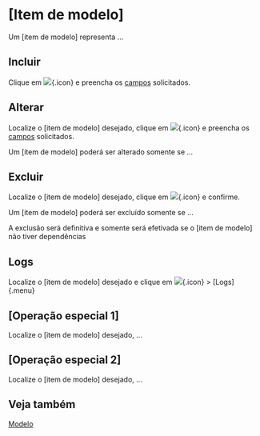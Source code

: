 # [Item de modelo]

Um [item de modelo] representa ...

## Incluir

Clique em ![](https://static.zenerp.app.br/icons/action-create.svg){.icon} e preencha os [campos](modelItem-edit) solicitados.

## Alterar

Localize o [item de modelo] desejado, clique em ![](https://static.zenerp.app.br/icons/action-update.svg){.icon} e preencha os [campos](modelItem-edit) solicitados.

Um [item de modelo] poderá ser alterado somente se ...

## Excluir

Localize o [item de modelo] desejado, clique em ![](https://static.zenerp.app.br/icons/action-delete.svg){.icon} e confirme.

Um [item de modelo] poderá ser excluído somente se ...

A exclusão será definitiva e somente será efetivada se o [item de modelo] não tiver dependências

## Logs

Localize o [item de modelo] desejado e clique em ![](https://static.zenerp.app.br/icons/action-more-tr.svg){.icon} > [Logs]{.menu}

## [Operação especial 1]

Localize o [item de modelo] desejado, ...

## [Operação especial 2]

Localize o [item de modelo] desejado, ...

## Veja também

[Modelo](model)
